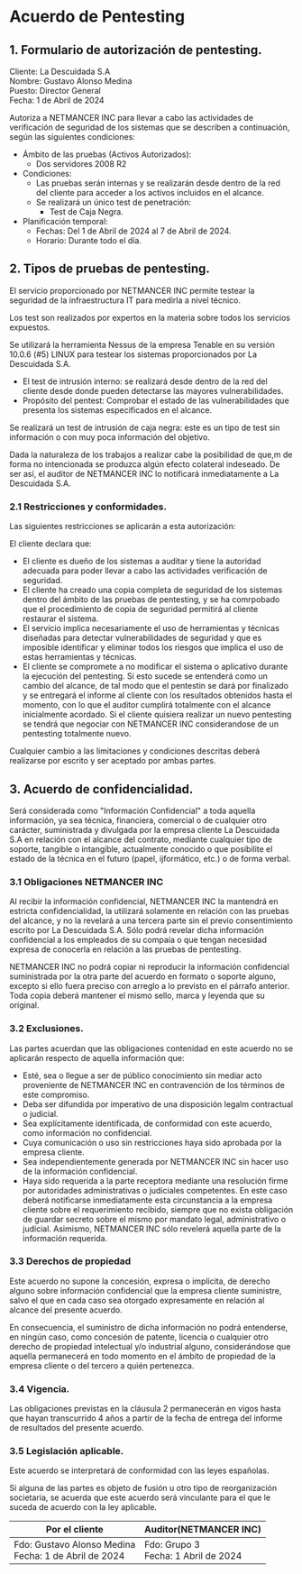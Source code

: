 # Acuerdo de Pentesting

## 1. Formulario de autorización de pentesting.

Cliente: La Descuidada S.A <br>
Nombre: Gustavo Alonso Medina <br>
Puesto: Director General <br>
Fecha: 1 de Abril de 2024 <br>

Autoriza a NETMANCER INC para llevar a cabo las actividades de verificación de seguridad de los sistemas que se describen a continuación, según las siguientes condiciones:

- Ámbito de las pruebas (Activos Autorizados):
    - Dos servidores 2008 R2
- Condiciones:
    - Las pruebas serán internas y se realizarán desde dentro de la red del cliente para acceder a los activos incluidos en el alcance.
    - Se realizará un único test de penetración:
        - Test de Caja Negra.
- Planificación temporal:
    - Fechas: Del 1 de Abril de 2024 al 7 de Abril de 2024.
    - Horario: Durante todo el día.

## 2. Tipos de pruebas de pentesting.

El servicio proporcionado por NETMANCER INC permite testear la seguridad de la infraestructura IT para medirla a nivel técnico. 

Los test son realizados por expertos en la materia sobre todos los servicios expuestos.

Se utilizará la herramienta Nessus de la empresa Tenable en su versión 10.0.6 (#5) LINUX para testear los sistemas proporcionados por La Descuidada S.A.

- El test de intrusión interno: se realizará desde dentro de la red del cliente desde donde pueden detectarse las mayores vulnerabilidades.
- Propósito del pentest: Comprobar el estado de las vulnerabilidades que presenta los sistemas especificados en el alcance.

Se realizará un test de intrusión de caja negra: este es un tipo de test sin información o con muy poca información del objetivo.

Dada la naturaleza de los trabajos a realizar cabe la posibilidad de que,m de forma no intencionada se produzca algún efecto colateral indeseado. De ser así, el auditor de NETMANCER INC lo notificará inmediatamente a La Descuidada S.A.

### 2.1 Restricciones y conformidades.

Las siguientes restricciones se aplicarán a esta autorización:

El cliente declara que:
- El cliente es dueño de los sistemas a auditar y tiene la autoridad adecuada para poder llevar a cabo las actividades verificación de seguridad.
- El cliente ha creado una copia completa de seguridad de los sistemas dentro del ámbito de las pruebas de pentesting, y se ha comrpobado que el procedimiento de copia de seguridad permitirá al cliente restaurar el sistema.
- El servicio implica necesariamente el uso de herramientas y técnicas diseñadas para detectar vulnerabilidades de seguridad y que es imposible identificar y eliminar todos los riesgos que implica el uso de estas herramientas y técnicas.
- El cliente se compromete a no modificar el sistema o aplicativo durante la ejecución del pentesting. Si esto sucede se entenderá como un cambio del alcance, de tal modo que el pentestin se dará por finalizado y se entregará el informe al cliente con los resultados obtenidos hasta el momento, con lo que el auditor cumplirá totalmente con el alcance inicialmente acordado. Si el cliente quisiera realizar un nuevo pentesting se tendrá que negociar con NETMANCER INC considerandose de un pentesting totalmente nuevo.

Cualquier cambio a las limitaciones y condiciones descritas deberá realizarse por escrito y ser aceptado por ambas partes.

## 3. Acuerdo de confidencialidad.

Será considerada como "Información Confidencial" a toda aquella información, ya sea técnica, financiera, comercial o de cualquier otro carácter, suministrada y divulgada por la empresa cliente La Descuidada S.A en relación con el alcance del contrato, mediante cualquier tipo de soporte, tangible o intangible, actualmente conocido o que posibilite el estado de la técnica en el futuro (papel, ijformático, etc.) o de forma verbal.

### 3.1 Obligaciones NETMANCER INC

Al recibir la información confidencial, NETMANCER INC la mantendrá en estricta confidencialidad, la utilizará solamente en relación con las pruebas del alcance, y no la revelará a una tercera parte sin el previo consentimiento escrito por La Descuidada S.A. Sólo podrá revelar dicha información confidencial a los empleados de su compaía o que tengan necesidad expresa de conocerla en relación a las pruebas de pentesting.

NETMANCER INC no podrá copiar ni reproducir la información confidencial suministrada por la otra parte del acuerdo en formato o soporte alguno, excepto si ello fuera preciso con arreglo a lo previsto en el párrafo anterior. Toda copia deberá mantener el mismo sello, marca y leyenda que su original.

### 3.2 Exclusiones.

Las partes acuerdan que las obligaciones contenidad en este acuerdo no se aplicarán respecto de aquella información que:
- Esté, sea o llegue a ser de público conocimiento sin mediar acto proveniente de NETMANCER INC en contravención de los términos de este compromiso.
- Deba ser difundida por imperativo de una disposición legalm contractual o judicial.
- Sea explícitamente identificada, de conformidad con este acuerdo, como información no confidencial.
- Cuya comunicación o uso sin restricciones haya sido aprobada por la empresa cliente.
- Sea independientemente generada por NETMANCER INC sin hacer uso de la información confidencial.
- Haya sido requerida a la parte receptora mediante una resolución firme por autoridades administrativas o judiciales competentes. En este caso deberá notificarse inmediatamente esta circunstancia a la empresa cliente sobre el requerimiento recibido, siempre que no exista obligación de guardar secreto sobre el mismo por mandato legal, administrativo o judicial. Asimismo, NETMANCER INC sólo revelerá aquella parte de la información requerida.

### 3.3 Derechos de propiedad

Este acuerdo no supone la concesión, expresa o implícita, de derecho alguno sobre información confidencial que la empresa cliente suministre, salvo el que en cada caso sea otorgado expresamente en relación al alcance del presente acuerdo.

En consecuencia, el suministro de dicha información no podrá entenderse, en ningún caso, como concesión de patente, licencia o cualquier otro derecho de propiedad intelectual y/o industrial alguno, considerándose que aquella permanecerá en todo momento en el ámbito de propiedad de la empresa cliente o del tercero a quién pertenezca.

### 3.4 Vigencia.

Las obligaciones previstas en la cláusula 2 permanecerán en vigos hasta que hayan transcurrido 4 años a partir de la fecha de entrega del informe de resultados del presente acuerdo.

### 3.5 Legislación aplicable.

Este acuerdo se interpretará de conformidad con las leyes españolas.

Si alguna de las partes es objeto de fusión u otro tipo de reorganización societaria, se acuerda que este acuerdo será vinculante para el que le suceda de acuerdo con la ley aplicable.

| Por el cliente | Auditor(NETMANCER INC) |
|-----------|-----------|
| Fdo: Gustavo Alonso Medina <br> Fecha: 1 de Abril de 2024  | Fdo: Grupo 3 <br> Fecha: 1 Abril de 2024 |


